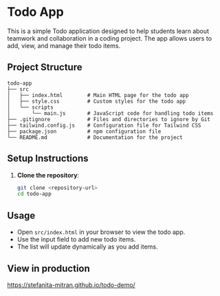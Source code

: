 # Todo App

This is a simple Todo application designed to help students learn about teamwork and collaboration in a coding project. The app allows users to add, view, and manage their todo items.

## Project Structure

```
todo-app
├── src
│   ├── index.html        # Main HTML page for the todo app
│   ├── style.css         # Custom styles for the todo app
│   └── scripts
│       └── main.js       # JavaScript code for handling todo items
├── .gitignore            # Files and directories to ignore by Git
├── tailwind.config.js    # Configuration file for Tailwind CSS
├── package.json          # npm configuration file
└── README.md             # Documentation for the project
```

## Setup Instructions

1. **Clone the repository**:
   ```bash
   git clone <repository-url>
   cd todo-app
   ```

<!-- 2. **Install dependencies**:
   Make sure you have Node.js installed. Then run:
   ```bash
   npm install
   ```

3. **Build the project**:
   To build the project with Tailwind CSS, run:
   ```bash
   npm run build
   ```

4. **Start the development server**:
   To start a local server for development, run:
   ```bash
   npm start
   ``` -->

## Usage

- Open `src/index.html` in your browser to view the todo app.
- Use the input field to add new todo items.
- The list will update dynamically as you add items.

## View in production 
https://stefanita-mitran.github.io/todo-demo/